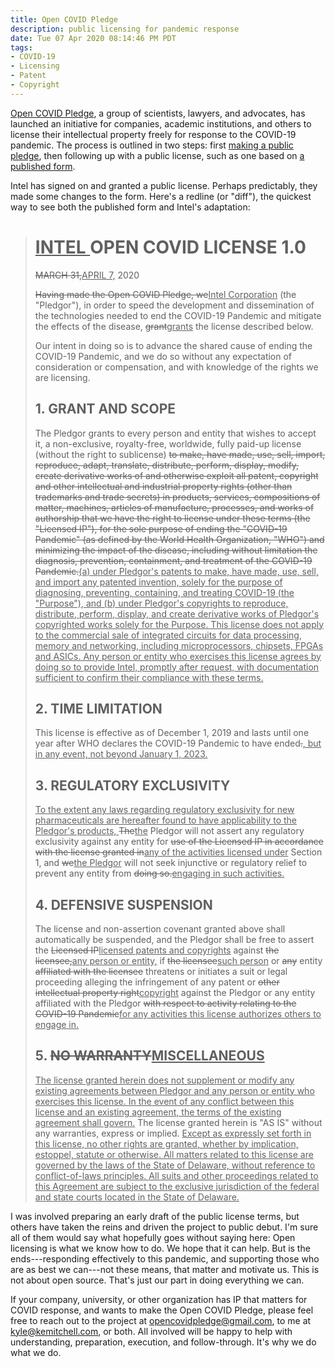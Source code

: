 ```yaml
---
title: Open COVID Pledge
description: public licensing for pandemic response
date: Tue 07 Apr 2020 08:14:46 PM PDT
tags:
- COVID-19
- Licensing
- Patent
- Copyright
---
```


[Open COVID Pledge](https://opencovidpledge.org/pledge/), a group of scientists, lawyers, and advocates, has launched an initiative for companies, academic institutions, and others to license their intellectual property freely for response to the COVID-19 pandemic.  The process is outlined in two steps: first [making a public pledge](https://opencovidpledge.org/pledge/), then following up with a public license, such as one based on [a published form](https://opencovidpledge.org/license/v1-0/).

Intel has signed on and granted a public license.  Perhaps predictably, they made some changes to the form.  Here's a redline (or "diff"), the quickest way to see both the published form and Intel's adaptation:

<blockquote>
<h1><ins>INTEL </ins>OPEN COVID LICENSE 1.0</h1>
<p><del>MARCH 31,</del><ins>APRIL 7,</ins> 2020</p>
<p><del>Having made the Open COVID Pledge, we</del><ins>Intel Corporation</ins> (the "Pledgor"), in order to speed the development and dissemination of the technologies needed to end the COVID-19 Pandemic and mitigate the effects of the disease, <del>grant</del><ins>grants</ins> the license described below.</p>
<p>Our intent in doing so is to advance the shared cause of ending the COVID-19 Pandemic, and we do so without any expectation of consideration or compensation, and with knowledge of the rights we are licensing.</p>
<h2>1. GRANT AND SCOPE</h2>
<p>The Pledgor grants to every person and entity that wishes to accept it, a non-exclusive, royalty-free, worldwide, fully paid-up license (without the right to sublicense) <del>to make, have made,  use, sell, import, reproduce, adapt, translate, distribute, perform, display, modify, create derivative works of and otherwise exploit all patent, copyright and other intellectual and industrial property rights (other than trademarks and trade secrets) in products, services, compositions of matter, machines, articles of manufacture, processes, and works of authorship that we have the right to license under these terms (the "Licensed IP"), for the sole purpose of ending the "COVID-19 Pandemic" (as defined by the World Health Organization, "WHO") and minimizing the impact of the disease, including without limitation the diagnosis, prevention, containment, and treatment of the COVID-19 Pandemic.</del><ins>(a) under Pledgor's patents to make, have made, use, sell, and import any patented invention, solely for the purpose of diagnosing, preventing, containing, and treating COVID-19 (the "Purpose"), and (b) under Pledgor's copyrights to reproduce, distribute, perform, display, and create derivative works of Pledgor's copyrighted works solely for the Purpose.  This license does not apply to the commercial sale of integrated circuits for data processing, memory and networking, including microprocessors, chipsets, FPGAs and ASICs.  Any person or entity who exercises this license agrees by doing so to provide Intel, promptly after request, with documentation sufficient to confirm their compliance with these terms.</ins></p>
<h2>2. TIME LIMITATION</h2>
<p>This license is effective as of December 1, 2019 and lasts until one year after WHO declares the COVID-19 Pandemic to have ended<del>.</del><ins>, but in any event, not beyond January 1, 2023.</ins></p>
<h2>3. REGULATORY EXCLUSIVITY</h2>
<p><ins>To the extent any laws regarding regulatory exclusivity for new pharmaceuticals are hereafter found to have applicability to the Pledgor's products, </ins><del>The</del><ins>the</ins> Pledgor will not assert any regulatory exclusivity against any entity for <del>use of the Licensed IP in accordance with the license granted in</del><ins>any of the activities licensed under</ins> Section 1, and <del>we</del><ins>the Pledgor</ins> will not seek injunctive or regulatory relief to prevent any entity from <del>doing so.</del><ins>engaging in such activities.</ins></p>
<h2>4. DEFENSIVE SUSPENSION</h2>
<p>The license and non-assertion covenant granted above shall automatically be suspended, and the Pledgor shall be free to assert the <del>Licensed IP</del><ins>licensed patents and copyrights</ins> against <del>the licensee,</del><ins>any person or entity,</ins> if <del>the licensee</del><ins>such person</ins> or <del>any</del> entity <del>affiliated with the licensee</del> threatens or initiates a suit or legal proceeding alleging the infringement of any patent or <del>other intellectual property right</del><ins>copyright</ins> against the Pledgor or any entity affiliated with the Pledgor <del>with respect to activity relating to the COVID-19 Pandemic</del><ins>for any activities this license authorizes others to engage in.</ins></p>
<h2>5. <del>NO WARRANTY</del><ins>MISCELLANEOUS</ins></h2>
<p><ins>The license granted herein does not supplement or modify any existing agreements between Pledgor and any person or entity who exercises this license.  In the event of any conflict between this license and an existing agreement, the terms of the existing agreement shall govern.</ins>  The license granted herein is "AS IS" without any warranties, express or implied.  <ins>Except as expressly set forth in this license, no other rights are granted, whether by implication, estoppel, statute or otherwise. All matters related to this license are governed by the laws of the State of Delaware, without reference to conflict-of-laws principles.  All suits and other proceedings related to this Agreement are subject to the exclusive jurisdiction of the federal and state courts located in the State of Delaware.</ins></p>
</blockquote>

I was involved preparing an early draft of the public license terms, but others have taken the reins and driven the project to public debut.  I'm sure all of them would say what hopefully goes without saying here:  Open licensing is what we know how to do.  We hope that it can help.  But is the ends---responding effectively to this pandemic, and supporting those who are as best we can---not these means, that matter and motivate us.  This is not about open source.  That's just our part in doing everything we can.

If your company, university, or other organization has IP that matters for COVID response, and wants to make the Open COVID Pledge, please feel free to reach out to the project at [opencovidpledge@gmail.com](mailto:opencovidpledge@gmail.com), to me at [kyle@kemitchell.com](mailto:kyle@kemitchell.com), or both.  All involved will be happy to help with understanding, preparation, execution, and follow-through.   It's why we do what we do.
